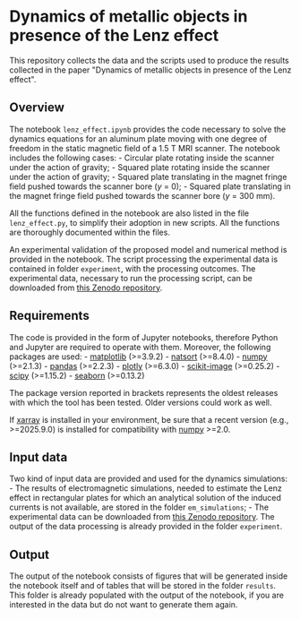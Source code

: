 # Dynamics of metallic objects in presence of the Lenz effect

This repository collects the data and the scripts used to produce the results collected in the paper "Dynamics of metallic objects in presence of the Lenz effect".

## Overview

The notebook `lenz_effect.ipynb` provides the code necessary to solve the dynamics equations for an aluminum plate moving with one degree of freedom in the static magnetic field of a 1.5 T MRI scanner. The notebook includes the following cases:
    - Circular plate rotating inside the scanner under the action of gravity;
    - Squared plate rotating inside the scanner under the action of gravity;
    - Squared plate translating in the magnet fringe field pushed towards the scanner bore ($y$ = 0);
    - Squared plate translating in the magnet fringe field pushed towards the scanner bore ($y$ = 300 mm).

All the functions defined in the notebook are also listed in the file `lenz_effect.py`, to simplify their adoption in new scripts.
All the functions are thoroughly documented within the files.

An experimental validation of the proposed model and numerical method is provided in the notebook. The script processing the experimental data is contained in folder `experiment`, with the processing outcomes. The experimental data, necessary to run the processing script, can be downloaded from [this Zenodo repository](https://doi.org/10.5281/zenodo.17151932).

## Requirements

The code is provided in the form of Jupyter notebooks, therefore Python and Jupyter are required to operate with them.
Moreover, the following packages are used:
    - [matplotlib](https://matplotlib.org/) (>=3.9.2)
    - [natsort](https://pypi.org/project/natsort/) (>=8.4.0)
    - [numpy](https://numpy.org) (>=2.1.3)
    - [pandas](https://pandas.pydata.org/) (>=2.2.3)
    - [plotly](https://plotly.com/python/) (>=6.3.0)
    - [scikit-image](https://scikit-image.org/) (>=0.25.2)
    - [scipy](https://scipy.org) (>=1.15.2)
    - [seaborn](https://seaborn.pydata.org/) (>=0.13.2)

The package version reported in brackets represents the oldest releases with which the tool has been tested.
Older versions could work as well.

If [xarray](https://docs.xarray.dev/en/stable/index.html) is installed in your environment, be sure that a recent version (e.g., >=2025.9.0) is installed for compatibility with [numpy](https://numpy.org) >=2.0.

## Input data

Two kind of input data are provided and used for the dynamics simulations:
    - The results of electromagnetic simulations, needed to estimate the Lenz effect in rectangular plates for which an analytical solution of the induced currents is not available, are stored in the folder `em_simulations`;
    - The experimental data can be downloaded from [this Zenodo repository](https://doi.org/10.5281/zenodo.17151932). The output of the data processing is already provided in the folder `experiment`.

## Output

The output of the notebook consists of figures that will be generated inside the notebook itself and of tables that will be stored in the folder `results`.
This folder is already populated with the output of the notebook, if you are interested in the data but do not want to generate them again.
